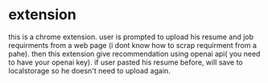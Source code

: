 # extension

this is a chrome extension. user is prompted to upload his resume and job requirments from a web page
(i dont know how to scrap requirment from a pahe). then this extension give recommendation using openai api( you need to have your openai key).
if user pasted his resume before, will save to localstorage so he doesn't need to upload again.

